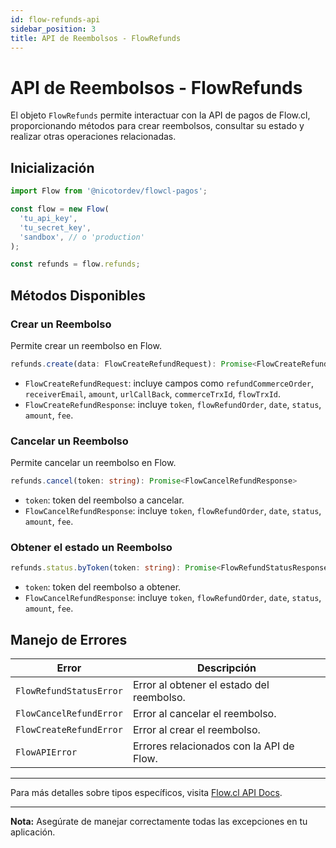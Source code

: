 ```yaml
---
id: flow-refunds-api
sidebar_position: 3
title: API de Reembolsos - FlowRefunds
---
```


# API de Reembolsos - FlowRefunds

El objeto `FlowRefunds` permite interactuar con la API de pagos de Flow.cl, proporcionando métodos para crear reembolsos, consultar su estado y realizar otras operaciones relacionadas.

## Inicialización

```typescript
import Flow from '@nicotordev/flowcl-pagos';

const flow = new Flow(
  'tu_api_key',
  'tu_secret_key',
  'sandbox', // o 'production'
);

const refunds = flow.refunds;
```

## Métodos Disponibles

### Crear un Reembolso

Permite crear un reembolso en Flow.

```typescript
refunds.create(data: FlowCreateRefundRequest): Promise<FlowCreateRefundResponse>
```

- `FlowCreateRefundRequest`: incluye campos como `refundCommerceOrder`, `receiverEmail`, `amount`, `urlCallBack`, `commerceTrxId`, `flowTrxId`.
- `FlowCreateRefundResponse`: incluye `token`, `flowRefundOrder`, `date`, `status`, `amount`, `fee`.

### Cancelar un Reembolso

Permite cancelar un reembolso en Flow.

```typescript
refunds.cancel(token: string): Promise<FlowCancelRefundResponse>
```

- `token`: token del reembolso a cancelar.
- `FlowCancelRefundResponse`: incluye `token`, `flowRefundOrder`, `date`, `status`, `amount`, `fee`.

### Obtener el estado un Reembolso

```typescript
refunds.status.byToken(token: string): Promise<FlowRefundStatusResponse>
```

- `token`: token del reembolso a obtener.
- `FlowCancelRefundResponse`: incluye `token`, `flowRefundOrder`, `date`, `status`, `amount`, `fee`.

## Manejo de Errores

| Error                                 | Descripción                                    |
| ------------------------------------- | ---------------------------------------------- |
| `FlowRefundStatusError`               | Error al obtener el estado del reembolso.      |
| `FlowCancelRefundError`               | Error al cancelar el reembolso.                |
| `FlowCreateRefundError`               | Error al crear el reembolso.                   |
| `FlowAPIError`                        | Errores relacionados con la API de Flow.       |

---

Para más detalles sobre tipos específicos, visita [Flow.cl API Docs](https://www.flow.cl/docs/api.html#tag/refund).

---

**Nota:** Asegúrate de manejar correctamente todas las excepciones en tu aplicación.
